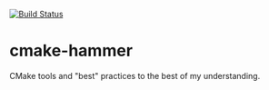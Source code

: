 [![Build Status](https://travis-ci.org/soicanremember/cmake-hammer.svg?branch=master)](https://travis-ci.org/soicanremember/cmake-hammer)

# cmake-hammer
CMake tools and "best" practices to the best of my understanding.
